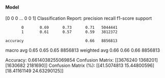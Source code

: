 #### Model
[0 0 0 ... 0 0 1]
Classification Report:
              precision    recall  f1-score   support

           0       0.69      0.73      0.71   5044441
           1       0.61      0.57      0.59   3812372

    accuracy                           0.66   8856813
   macro avg       0.65      0.65      0.65   8856813
weighted avg       0.66      0.66      0.66   8856813

Accuracy: 0.6614038255069854
Confusion Matrix:
[[3676240 1368201]
 [1630682 2181690]]
Confusion Matrix (%):
[[41.5074813  15.44800596]
 [18.41161149 24.63290125]]
